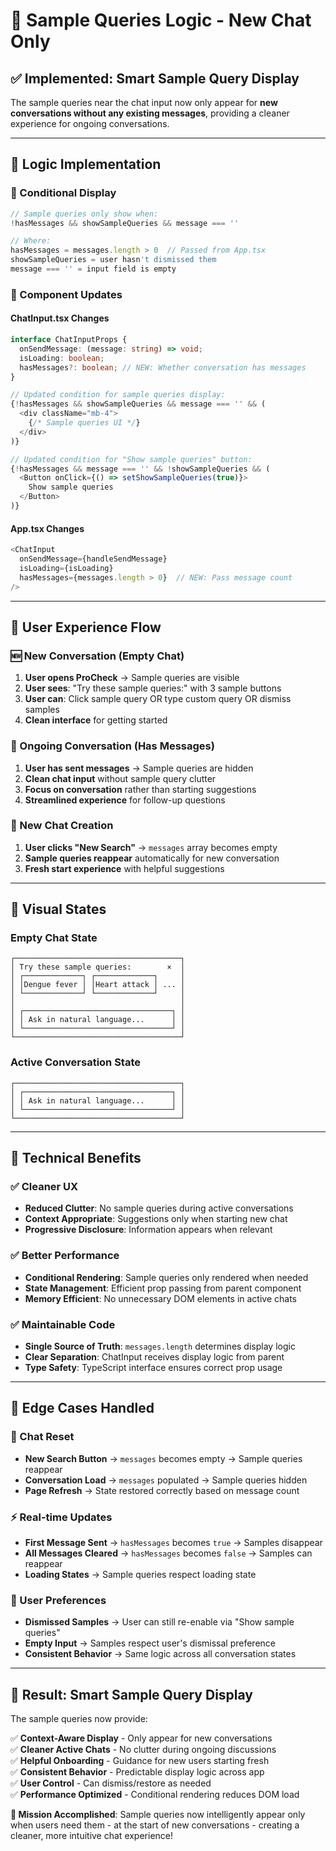 # 🎯 Sample Queries Logic - New Chat Only

## ✅ **Implemented: Smart Sample Query Display**

The sample queries near the chat input now only appear for **new conversations without any existing messages**, providing a cleaner experience for ongoing conversations.

---

## 🎯 **Logic Implementation**

### **🔄 Conditional Display**
```typescript
// Sample queries only show when:
!hasMessages && showSampleQueries && message === ''

// Where:
hasMessages = messages.length > 0  // Passed from App.tsx
showSampleQueries = user hasn't dismissed them
message === '' = input field is empty
```

### **📝 Component Updates**

#### **ChatInput.tsx Changes**
```typescript
interface ChatInputProps {
  onSendMessage: (message: string) => void;
  isLoading: boolean;
  hasMessages?: boolean; // NEW: Whether conversation has messages
}

// Updated condition for sample queries display:
{!hasMessages && showSampleQueries && message === '' && (
  <div className="mb-4">
    {/* Sample queries UI */}
  </div>
)}

// Updated condition for "Show sample queries" button:
{!hasMessages && message === '' && !showSampleQueries && (
  <Button onClick={() => setShowSampleQueries(true)}>
    Show sample queries
  </Button>
)}
```

#### **App.tsx Changes**
```typescript
<ChatInput 
  onSendMessage={handleSendMessage}
  isLoading={isLoading}
  hasMessages={messages.length > 0}  // NEW: Pass message count
/>
```

---

## 🎯 **User Experience Flow**

### **🆕 New Conversation (Empty Chat)**
1. **User opens ProCheck** → Sample queries are visible
2. **User sees**: "Try these sample queries:" with 3 sample buttons
3. **User can**: Click sample query OR type custom query OR dismiss samples
4. **Clean interface** for getting started

### **💬 Ongoing Conversation (Has Messages)**
1. **User has sent messages** → Sample queries are hidden
2. **Clean chat input** without sample query clutter
3. **Focus on conversation** rather than starting suggestions
4. **Streamlined experience** for follow-up questions

### **🔄 New Chat Creation**
1. **User clicks "New Search"** → `messages` array becomes empty
2. **Sample queries reappear** automatically for new conversation
3. **Fresh start experience** with helpful suggestions

---

## 🎨 **Visual States**

### **Empty Chat State**
```
┌─────────────────────────────────────┐
│ Try these sample queries:        ×  │
│ ┌─────────────┐ ┌─────────────┐     │
│ │Dengue fever │ │Heart attack │ ... │
│ └─────────────┘ └─────────────┘     │
│                                     │
│ ┌─────────────────────────────────┐ │
│ │ Ask in natural language...      │ │
│ └─────────────────────────────────┘ │
└─────────────────────────────────────┘
```

### **Active Conversation State**
```
┌─────────────────────────────────────┐
│ ┌─────────────────────────────────┐ │
│ │ Ask in natural language...      │ │
│ └─────────────────────────────────┘ │
└─────────────────────────────────────┘
```

---

## 🔧 **Technical Benefits**

### **✅ Cleaner UX**
- **Reduced Clutter**: No sample queries during active conversations
- **Context Appropriate**: Suggestions only when starting new chat
- **Progressive Disclosure**: Information appears when relevant

### **✅ Better Performance**
- **Conditional Rendering**: Sample queries only rendered when needed
- **State Management**: Efficient prop passing from parent component
- **Memory Efficient**: No unnecessary DOM elements in active chats

### **✅ Maintainable Code**
- **Single Source of Truth**: `messages.length` determines display logic
- **Clear Separation**: ChatInput receives display logic from parent
- **Type Safety**: TypeScript interface ensures correct prop usage

---

## 🎯 **Edge Cases Handled**

### **🔄 Chat Reset**
- **New Search Button** → `messages` becomes empty → Sample queries reappear
- **Conversation Load** → `messages` populated → Sample queries hidden
- **Page Refresh** → State restored correctly based on message count

### **⚡ Real-time Updates**
- **First Message Sent** → `hasMessages` becomes `true` → Samples disappear
- **All Messages Cleared** → `hasMessages` becomes `false` → Samples can reappear
- **Loading States** → Sample queries respect loading state

### **🎨 User Preferences**
- **Dismissed Samples** → User can still re-enable via "Show sample queries"
- **Empty Input** → Samples respect user's dismissal preference
- **Consistent Behavior** → Same logic across all conversation states

---

## 🎉 **Result: Smart Sample Query Display**

The sample queries now provide:

✅ **Context-Aware Display** - Only appear for new conversations  
✅ **Cleaner Active Chats** - No clutter during ongoing discussions  
✅ **Helpful Onboarding** - Guidance for new users starting fresh  
✅ **Consistent Behavior** - Predictable display logic across app  
✅ **User Control** - Can dismiss/restore as needed  
✅ **Performance Optimized** - Conditional rendering reduces DOM load  

**🎯 Mission Accomplished**: Sample queries now intelligently appear only when users need them - at the start of new conversations - creating a cleaner, more intuitive chat experience!
